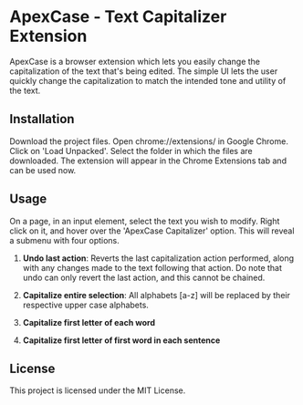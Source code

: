 # ApexCase - Text Capitalizer Extension

ApexCase is a browser extension which lets you easily change the capitalization of the text that's being edited. The simple UI lets the user quickly change the capitalization to match the intended tone and utility of the text.

## Installation

Download the project files.
Open chrome://extensions/ in Google Chrome. 
Click on 'Load Unpacked'. 
Select the folder in which the files are downloaded.
The extension will appear in the Chrome Extensions tab and can be used now.

## Usage

On a page, in an input element, select the text you wish to modify. Right click on it, and hover over the 'ApexCase Capitalizer' option. 
This will reveal a submenu with four options.

1. **Undo last action**: Reverts the last capitalization action performed, along with any changes made to the text following that action. Do note that undo can only revert the last action, and this cannot be chained.

2. **Capitalize entire selection**: All alphabets [a-z] will be replaced by their respective upper case alphabets.

3. **Capitalize first letter of each word**

4. **Capitalize first letter of first word in each sentence**

## License

This project is licensed under the MIT License.
